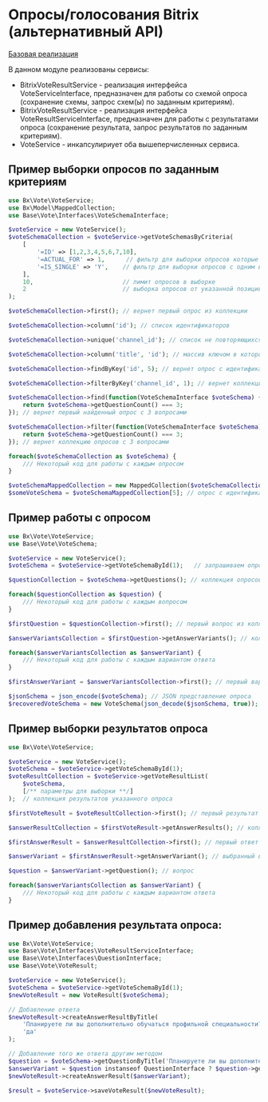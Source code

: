 # Опросы/голосования Bitrix (альтернативный API)

[Базовая реализация](https://github.com/beta-eto-code/base.vote)

В данном модуле реализованы сервисы:

* BitrixVoteResultService - реализация интерфейса VoteServiceInterface, предназначен для работы со схемой опроса (сохранение схемы, запрос схем(ы) по заданным критериям).
* BitrixVoteResultService - реализация интерфейса VoteResultServiceInterface, предназначен для работы с результатами опроса (сохранение результата, запрос результатов по заданным критериям).
* VoteService - инкапсулириует оба вышеперчисленных сервиса.

## Пример выборки опросов по заданным критериям

```php
use Bx\Vote\VoteService;
use Bx\Model\MappedCollection;
use Base\Vote\Interfaces\VoteSchemaInterface;

$voteService = new VoteService();
$voteSchemaCollection = $voteService->getVoteSchemasByCriteria(
    [
        '=ID' => [1,2,3,4,5,6,7,10],
        '=ACTUAL_FOR' => 1,      // фильтр для выборки опросов которые не были пройдены пользователем с идентификатором 1
        '=IS_SINGLE' => 'Y',    // фильтр для выборки опросов с одним вопросом
    ],
    10,                         // лимит опросов в выборке
    2                           // выборка опросов от указанной позиции
);

$voteSchemaCollection->first(); // вернет первый опрос из коллекции

$voteSchemaCollection->column('id'); // список идентификаторов

$voteSchemaCollection->unique('channel_id'); // список не повторяющихся значений (групп оросов)

$voteSchemaCollection->column('title', 'id'); // массив ключом в котором выступает идентификатор опроса а значением название

$voteSchemaCollection->findByKey('id', 5); // вернет опрос с идентификатором 5

$voteSchemaCollection->filterByKey('channel_id', 1); // вернет коллекцию опросов из группы с идентификатором 1

$voteSchemaCollection->find(function(VoteSchemaInterface $voteSchema) {
    return $voteSchema->getQuestionCount() === 3;
}); // вернет первый найденный опрос с 3 вопросами

$voteSchemaCollection->filter(function(VoteSchemaInterface $voteSchema) {
    return $voteSchema->getQuestionCount() === 3;
}); // вернет коллекцию опросов с 3 вопросами

foreach($voteSchemaCollection as $voteSchema) {
    /// Некоторый код для работы с каждым опросом
}

$voteSchemaMappedCollection = new MappedCollection($voteSchemaCollection, 'id'); // создаем коллекцию у которой в роли ключей выступают идентификаторы опросов
$someVoteSchema = $voteSchemaMappedCollection[5]; // опрос с идентификатором 5
```

## Пример работы с опросом

```php
use Bx\Vote\VoteService;
use Base\Vote\VoteSchema;

$voteService = new VoteService();
$voteSchema = $voteService->getVoteSchemaById(1);   // запрашиваем опрос по идентификатору

$questionCollection = $voteSchema->getQuestions(); // коллекция опросов

foreach($questionCollection as $question) {
    /// Некоторый код для работы с каждым вопросом
}

$firstQuestion = $questionCollection->first(); // первый вопрос из коллекции

$answerVariantsCollection = $firstQuestion->getAnswerVariants(); // коллекция вариантов ответа

foreach($answerVariantsCollection as $answerVariant) {
    /// Некоторый код для работы с каждым вариантом ответа
}

$firstAnswerVariant = $answerVariantsCollection->first(); // первый вариант ответа из коллекции

$jsonSchema = json_encode($voteSchema); // JSON представление опроса
$recoveredVoteSchema = new VoteSchema(json_decode($jsonSchema, true)); // собираем объект опроса из JSON представления
```

## Пример выборки результатов опроса

```php
use Bx\Vote\VoteService;

$voteService = new VoteService();
$voteSchema = $voteService->getVoteSchemaById(1); 
$voteResultCollection = $voteService->getVoteResultList(
    $voteSchema, 
    [/** параметры для выборки **/]
);  // коллекция результатов указанного опроса

$firstVoteResult = $voteResultCollection->first(); // первый результат опроса из коллекции

$answerResultCollection = $firstVoteResult->getAnswerResults(); // коллекция ответов на вопросы

$firstAnswerResult = $answerResultCollection->first(); // первый ответ из коллекции

$answerVariant = $firstAnswerResult->getAnswerVariant(); // выбранный вариант ответа на вопрос

$question = $answerVariant->getQuestion(); // вопрос

foreach($answerVariantsCollection as $answerVariant) {
    /// Некоторый код для работы с каждым вариантом ответа
}
```

## Пример добавления результата опроса:

```php
use Bx\Vote\VoteService;
use Base\Vote\Interfaces\VoteResultServiceInterface;
use Base\Vote\Interfaces\QuestionInterface;
use Base\Vote\VoteResult;

$voteService = new VoteService();
$voteSchema = $voteService->getVoteSchemaById(1);
$newVoteResult = new VoteResult($voteSchema);

// Добавление ответа
$newVoteResult->createAnswerResultByTitle(
    'Планируете ли вы дополнительно обучаться профильной специальности?', 
    'да'
);

// Добавление того же ответа другим методом
$question = $voteSchema->getQuestionByTitle('Планируете ли вы дополнительно обучаться профильной специальности?');
$answerVariant = $question instanseof QuestionInterface ? $question->getAnswerVariantByTitle('да') : null;
$newVoteResult->createAnswerResult($answerVariant);

$result = $voteService->saveVoteResult($newVoteResult);
```